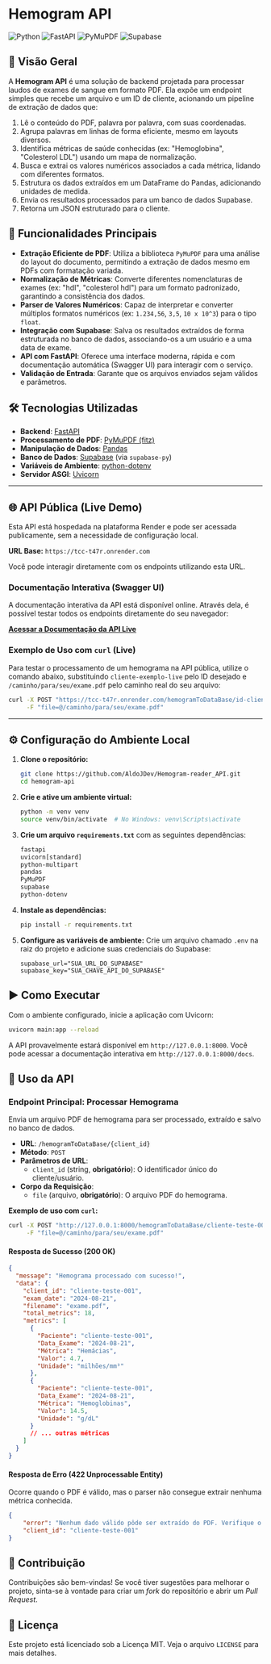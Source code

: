 # Hemogram API

![Python](https://img.shields.io/badge/Python-3.9%2B-blue.svg)
![FastAPI](https://img.shields.io/badge/FastAPI-0.85%2B-green.svg)
![PyMuPDF](https://img.shields.io/badge/PyMuPDF-1.22%2B-red.svg)
![Supabase](https://img.shields.io/badge/Supabase-Integration-darkgreen.svg)

## 📖 Visão Geral

A **Hemogram API** é uma solução de backend projetada para processar laudos de exames de sangue em formato PDF. Ela expõe um endpoint simples que recebe um arquivo e um ID de cliente, acionando um pipeline de extração de dados que:

1.  Lê o conteúdo do PDF, palavra por palavra, com suas coordenadas.
2.  Agrupa palavras em linhas de forma eficiente, mesmo em layouts diversos.
3.  Identifica métricas de saúde conhecidas (ex: "Hemoglobina", "Colesterol LDL") usando um mapa de normalização.
4.  Busca e extrai os valores numéricos associados a cada métrica, lidando com diferentes formatos.
5.  Estrutura os dados extraídos em um DataFrame do Pandas, adicionando unidades de medida.
6.  Envia os resultados processados para um banco de dados Supabase.
7.  Retorna um JSON estruturado para o cliente.

## 🚀 Funcionalidades Principais

-   **Extração Eficiente de PDF**: Utiliza a biblioteca `PyMuPDF` para uma análise do layout do documento, permitindo a extração de dados mesmo em PDFs com formatação variada.
-   **Normalização de Métricas**: Converte diferentes nomenclaturas de exames (ex: "hdl", "colesterol hdl") para um formato padronizado, garantindo a consistência dos dados.
-   **Parser de Valores Numéricos**: Capaz de interpretar e converter múltiplos formatos numéricos (ex: `1.234,56`, `3,5`, `10 x 10^3`) para o tipo `float`.
-   **Integração com Supabase**: Salva os resultados extraídos de forma estruturada no banco de dados, associando-os a um usuário e a uma data de exame.
-   **API com FastAPI**: Oferece uma interface moderna, rápida e com documentação automática (Swagger UI) para interagir com o serviço.
-   **Validação de Entrada**: Garante que os arquivos enviados sejam válidos e parâmetros.

## 🛠️ Tecnologias Utilizadas

-   **Backend**: [FastAPI](https://fastapi.tiangolo.com/)
-   **Processamento de PDF**: [PyMuPDF (fitz)](https://github.com/pymupdf/PyMuPDF)
-   **Manipulação de Dados**: [Pandas](https://pandas.pydata.org/)
-   **Banco de Dados**: [Supabase](https://supabase.io/) (via `supabase-py`)
-   **Variáveis de Ambiente**: [python-dotenv](https://github.com/theskumar/python-dotenv)
-   **Servidor ASGI**: [Uvicorn](https://www.uvicorn.org/)

---

## 🌐 API Pública (Live Demo)

Esta API está hospedada na plataforma Render e pode ser acessada publicamente, sem a necessidade de configuração local.

**URL Base:** `https://tcc-t47r.onrender.com`

Você pode interagir diretamente com os endpoints utilizando esta URL.

### Documentação Interativa (Swagger UI)

A documentação interativa da API está disponível online. Através dela, é possível testar todos os endpoints diretamente do seu navegador:

[**Acessar a Documentação da API Live**](https://tcc-t47r.onrender.com/docs)


### Exemplo de Uso com `curl` (Live)

Para testar o processamento de um hemograma na API pública, utilize o comando abaixo, substituindo `cliente-exemplo-live` pelo ID desejado e `/caminho/para/seu/exame.pdf` pelo caminho real do seu arquivo:

```bash
curl -X POST "https://tcc-t47r.onrender.com/hemogramToDataBase/id-cliente-exemplo-live" \
     -F "file=@/caminho/para/seu/exame.pdf"
```

---

## ⚙️ Configuração do Ambiente Local

1.  **Clone o repositório:**
    ```bash
    git clone https://github.com/AldoJDev/Hemogram-reader_API.git
    cd hemogram-api
    ```

2.  **Crie e ative um ambiente virtual:**
    ```bash
    python -m venv venv
    source venv/bin/activate  # No Windows: venv\Scripts\activate
    ```

3.  **Crie um arquivo `requirements.txt`** com as seguintes dependências:
    ```txt
    fastapi
    uvicorn[standard]
    python-multipart
    pandas
    PyMuPDF
    supabase
    python-dotenv
    ```

4.  **Instale as dependências:**
    ```bash
    pip install -r requirements.txt
    ```

5.  **Configure as variáveis de ambiente:**
    Crie um arquivo chamado `.env` na raiz do projeto e adicione suas credenciais do Supabase:
    ```env
    supabase_url="SUA_URL_DO_SUPABASE"
    supabase_key="SUA_CHAVE_API_DO_SUPABASE"
    ```

## ▶️ Como Executar

Com o ambiente configurado, inicie a aplicação com Uvicorn:

```bash
uvicorn main:app --reload
```

A API provavelmente estará disponível em `http://127.0.0.1:8000`. Você pode acessar a documentação interativa em `http://127.0.0.1:8000/docs`.

## 📡 Uso da API

### Endpoint Principal: Processar Hemograma

Envia um arquivo PDF de hemograma para ser processado, extraído e salvo no banco de dados.

-   **URL**: `/hemogramToDataBase/{client_id}`
-   **Método**: `POST`
-   **Parâmetros de URL**:
    -   `client_id` (string, **obrigatório**): O identificador único do cliente/usuário.
-   **Corpo da Requisição**:
    -   `file` (arquivo, **obrigatório**): O arquivo PDF do hemograma.

**Exemplo de uso com `curl`:**

```bash
curl -X POST "http://127.0.0.1:8000/hemogramToDataBase/cliente-teste-001" \
     -F "file=@/caminho/para/seu/exame.pdf"
```

#### Resposta de Sucesso (200 OK)

```json
{
  "message": "Hemograma processado com sucesso!",
  "data": {
    "client_id": "cliente-teste-001",
    "exam_date": "2024-08-21",
    "filename": "exame.pdf",
    "total_metrics": 18,
    "metrics": [
      {
        "Paciente": "cliente-teste-001",
        "Data_Exame": "2024-08-21",
        "Métrica": "Hemácias",
        "Valor": 4.7,
        "Unidade": "milhões/mm³"
      },
      {
        "Paciente": "cliente-teste-001",
        "Data_Exame": "2024-08-21",
        "Métrica": "Hemoglobinas",
        "Valor": 14.5,
        "Unidade": "g/dL"
      }
      // ... outras métricas
    ]
  }
}
```

#### Resposta de Erro (422 Unprocessable Entity)

Ocorre quando o PDF é válido, mas o parser não consegue extrair nenhuma métrica conhecida.

```json
{
    "error": "Nenhum dado válido pôde ser extraído do PDF. Verifique o arquivo.",
    "client_id": "cliente-teste-001"
}
```

## 🤝 Contribuição

Contribuições são bem-vindas! Se você tiver sugestões para melhorar o projeto, sinta-se à vontade para criar um *fork* do repositório e abrir um *Pull Request*.

## 📄 Licença

Este projeto está licenciado sob a Licença MIT. Veja o arquivo `LICENSE` para mais detalhes.
```
